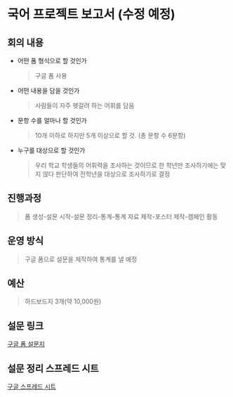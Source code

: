 # 국어 프로젝트 보고서 (수정 예정)

## 회의 내용
- 어떤 폼 형식으로 할 것인가
	> 구글 폼 사용
- 어떤 내용을 담을 것인가
	> 사람들이 자주 헷갈려 하는 어휘를 담음
- 문항 수를 얼마나 할 것인가
	> 10개 이하로 하지만 5개 이상으로 할 것. (총 문항 수 6문항)
- 누구를 대상으로 할 것인가
	> 우리 학교 학생들의 어휘력을 조사하는 것이므로 한 학년만 조사하기에는 맞지 않다 판단하여 전학년을 대상으로 조사하기로 결정

## 진행과정
> 폼 생성-설문 시작-설문 정리-통계-통계 자료 제작-포스터 제작-캠페인 활동

## 운영 방식
> 구글 폼으로 설문을 제작하여 통계를 낼 예정

## 예산
> 하드보드지 3개(약 10,000원)  

## 설문 링크  
[구글 폼 설문지](https://forms.gle/vesdwpFg9BSzaaiKA)  

## 설문 정리 스프레드 시트  
[구글 스프레드 시트](https://docs.google.com/spreadsheets/d/1b5xn-pc8057b-Ir7mnylq-ApFsBp897dIhVyXFGaN7c/edit)